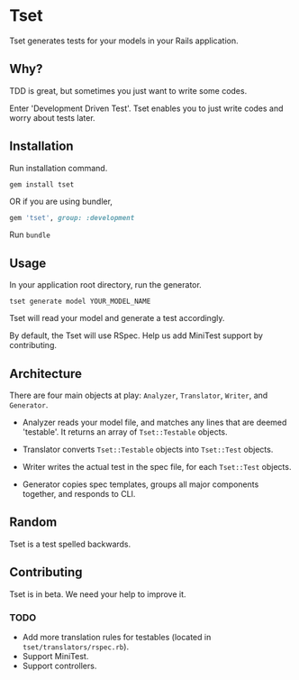 # Tset

Tset generates tests for your models in your Rails application.

## Why?

TDD is great, but sometimes you just want to write some codes.

Enter 'Development Driven Test'. Tset enables you to just write codes and worry about tests later.

## Installation

Run installation command.

```
gem install tset
```

OR if you are using bundler,

```ruby
gem 'tset', group: :development
```

Run `bundle`

## Usage

In your application root directory, run the generator.

```
tset generate model YOUR_MODEL_NAME
```

Tset will read your model and generate a test accordingly.

By default, the Tset will use RSpec. Help us add MiniTest support by contributing.

## Architecture

There are four main objects at play: `Analyzer`, `Translator`, `Writer`, and `Generator`.

* Analyzer reads your model file, and matches any lines that are deemed 'testable'. It returns an array of `Tset::Testable` objects.

* Translator converts `Tset::Testable` objects into `Tset::Test` objects.

* Writer writes the actual test in the spec file, for each `Tset::Test` objects.

* Generator copies spec templates, groups all major components together, and responds to CLI.

## Random

Tset is a test spelled backwards.

## Contributing

Tset is in beta. We need your help to improve it.

### TODO

* Add more translation rules for testables (located in `tset/translators/rspec.rb`).
* Support MiniTest.
* Support controllers.

